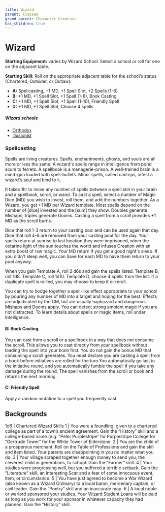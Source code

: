 ```yaml
---
title: Wizard
parent: Classes
grand_parent: Character Creation
has_children: true
---
```


# Wizard

**Starting Equipment:** varies by Wizard School. Select a school or
roll for one on the adjacent table.

**Starting Skill:** Roll on the appropriate adjacent table for the
school’s status (Chartered, Outsider, or Outlaw).

- **A:** Spellcasting, +1 MD, +1 Spell Slot, +2 Spells (1-6)
- **B:** +1 MD, +1 Spell Slot, +1 Spell (1-8), Book Casting
- **C:** +1 MD, +1 Spell Slot, +1 Spell (1-10), Friendly Spell
- **D:** +1 MD, +1 Spell Slot, Choose 4 spells.

##### Wizard schools

- [Orthodox](orthodox.md)
- [Illusionist](illusionist.md)

### Spellcasting

Spells are living creatures. Spells, enchantments, ghosts, and
souls are all more or less the same. A wizard's spells range in
intelligence from pond scum to ferrets. A spellbook is a
menagerie-prison. A well-trained brain is a mind-gun loaded with
spell-bullets. Minor spells, called cantrips, infest a wizard's soul
and bind to it. 

It takes 1hr to move any number of spells between
a spell slot in your brain and a spellbook, scroll, or wand.
To cast a spell, select a number of Magic Dice (MD) you wish to
invest, roll them, and add the numbers together. As a Wizard,
you get +1 MD per Wizard template. Most spells depend on the
number of [dice] invested and the [sum] they show. Doubles
generate Mishaps; triples generate Dooms. Casting a spell from
a scroll provides +1 MD as the scroll burns.

Dice that roll 1-3 return to your casting pool and can be used
again that day. Dice that roll 4-6 are removed from your casting
pool for the day. Your spells return at sunrise to last location they
were imprisoned, when the octarine light of the sun touches the
world and infuses Creation with an extra boost of raw magic.
Your MD return if you get a good night's sleep. If you didn't sleep
well, you can Save for each MD to have them return to your pool
anyway.

When you gain Template A, roll 2 d6s and gain the spells listed.
Template B, roll 1d8. Template C, roll 1d10. Template D, choose
4 spells from the list. If a duplicate spell is rollled, you may
choose to keep it or reroll.

You can try to bodge together a spell-like effect appropriate to
your school by pouring any number of MD into a target and
hoping for the best. Effects are adjudicated by the GM, but are
usually haphazard and dangerous. Mishaps and Dooms apply.
You can detect strong ambient magic if you are not distracted. To
learn details about spells or magic items, roll under Intelligence.

#### B: Book Casting

You can cast from a scroll or a spellbook in a way that does not
consume the scroll. This allows you to cast directly from your
spellbook without loading the spell into your brain first. You do
not gain the bonus MD that consuming a scroll generates. You
must declare you are casting a spell from a book before
initiatives are rolled for the turn.You automatically go last in the
initiative round, and you automatically fumble the spell if you
take any damage during the round. The spell vanishes from the
scroll or book and returns the next morning.

#### C: Friendly Spell

Apply a random mutation to a spell you frequently cast.

## Backgrounds

1d6 | Chartered Wizard Skills
1 | You were a foundling, given to a chartered college as part of a town’s ancient agreement. Gain the “History” skill and a college-based name (e.g.  “Peter Purplestripe” for Purplestripe College for “Gertrude Tower” for the White Tower of Elderstone.
2 | You are the child of a prosperous merchant. Roll on the Table of Professions and gain the skill and item listed. Your parents are disappointing in you no matter what you do.
3 | Your village scraped together enough money to send you, the cleverest child in generations, to school. Gain the “Farmer” skill.
4 | Your studies were progressing well, but you suffered a terrible setback.  Gain the “Literature” skill, an Interesting Scar and a fear of some innocuous event, item, or circumstance.
5 | You have just agreed to become a War Wizard (also known as a Wizard Ordinary) to a local baron, mercenary captain, or civil leader. Gain the “Poetry” skill and an inaccurate map.
6 | A local noble or warlord sponsored your studies. Your Wizard Student Loans will be paid as long as you work for your sponsor in whatever capacity they had planned. Gain the “History” skill.
